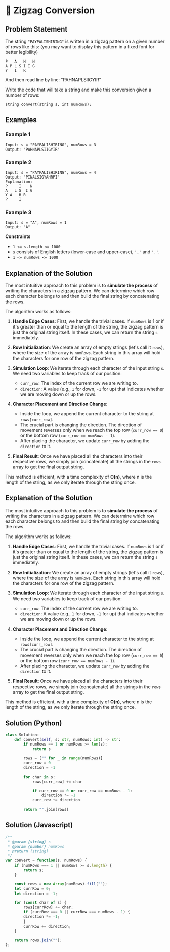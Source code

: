 # 🧮 Zigzag Conversion

## Problem Statement

The string `"PAYPALISHIRING"` is written in a zigzag pattern on a given number of rows like this: (you may want to display this pattern in a fixed font for better legibility)

```
P   A   H   N
A P L S I I G
Y   I   R
```

And then read line by line: "PAHNAPLSIIGYIR"

Write the code that will take a string and make this conversion given a number of rows:

```code
string convert(string s, int numRows);
```

## Examples

### Example 1
```code
Input: s = "PAYPALISHIRING", numRows = 3
Output: "PAHNAPLSIIGYIR"
```

### Example 2
```code
Input: s = "PAYPALISHIRING", numRows = 4
Output: "PINALSIGYAHRPI"
Explanation:
P     I    N
A   L S  I G
Y A   H R
P     I
```

### Example 3
```code
Input: s = "A", numRows = 1
Output: "A"
```

**Constraints**

* `1 <= s.length <= 1000`
* `s` consists of English letters (lower-case and upper-case), `','` and `'.'`.
* `1 <= numRows <= 1000`

## Explanation of the Solution

The most intuitive approach to this problem is to **simulate the process** of writing the characters in a zigzag pattern. We can determine which row each character belongs to and then build the final string by concatenating the rows.

The algorithm works as follows:

1.  **Handle Edge Cases**: First, we handle the trivial cases. If `numRows` is 1 or if it's greater than or equal to the length of the string, the zigzag pattern is just the original string itself. In these cases, we can return the string `s` immediately.

2.  **Row Initialization**: We create an array of empty strings (let's call it `rows`), where the size of the array is `numRows`. Each string in this array will hold the characters for one row of the zigzag pattern.

3.  **Simulation Loop**: We iterate through each character of the input string `s`. We need two variables to keep track of our position:
    *   `curr_row`: The index of the current row we are writing to.
    *   `direction`: A value (e.g., `1` for down, `-1` for up) that indicates whether we are moving down or up the rows.

4.  **Character Placement and Direction Change**:
    *   Inside the loop, we append the current character to the string at `rows[curr_row]`.
    *   The crucial part is changing the direction. The direction of movement reverses only when we reach the top row (`curr_row == 0`) or the bottom row (`curr_row == numRows - 1`).
    *   After placing the character, we update `curr_row` by adding the `direction` to it.

5.  **Final Result**: Once we have placed all the characters into their respective rows, we simply join (concatenate) all the strings in the `rows` array to get the final output string.

This method is efficient, with a time complexity of **O(n)**, where n is the length of the string, as we only iterate through the string once.

## Explanation of the Solution

The most intuitive approach to this problem is to **simulate the process** of writing the characters in a zigzag pattern. We can determine which row each character belongs to and then build the final string by concatenating the rows.

The algorithm works as follows:

1.  **Handle Edge Cases**: First, we handle the trivial cases. If `numRows` is 1 or if it's greater than or equal to the length of the string, the zigzag pattern is just the original string itself. In these cases, we can return the string `s` immediately.

2.  **Row Initialization**: We create an array of empty strings (let's call it `rows`), where the size of the array is `numRows`. Each string in this array will hold the characters for one row of the zigzag pattern.

3.  **Simulation Loop**: We iterate through each character of the input string `s`. We need two variables to keep track of our position:
    *   `curr_row`: The index of the current row we are writing to.
    *   `direction`: A value (e.g., `1` for down, `-1` for up) that indicates whether we are moving down or up the rows.

4.  **Character Placement and Direction Change**:
    *   Inside the loop, we append the current character to the string at `rows[curr_row]`.
    *   The crucial part is changing the direction. The direction of movement reverses only when we reach the top row (`curr_row == 0`) or the bottom row (`curr_row == numRows - 1`).
    *   After placing the character, we update `curr_row` by adding the `direction` to it.

5.  **Final Result**: Once we have placed all the characters into their respective rows, we simply join (concatenate) all the strings in the `rows` array to get the final output string.

This method is efficient, with a time complexity of **O(n)**, where n is the length of the string, as we only iterate through the string once.

## Solution (Python)
```python
class Solution:
    def convert(self, s: str, numRows: int) -> str:
        if numRows == 1 or numRows >= len(s):
            return s

        rows = ["" for _ in range(numRows)]
        curr_row = 0
        direction = -1

        for char in s:
            rows[curr_row] += char

            if curr_row == 0 or curr_row == numRows - 1:
                direction *= -1
            curr_row += direction

        return "".join(rows)
```

## Solution (Javascript)
```javascript
/**
 * @param {string} s
 * @param {number} numRows
 * @return {string}
 */
var convert = function(s, numRows) {
    if (numRows === 1 || numRows >= s.length) {
        return s;
    }

    const rows = new Array(numRows).fill("");
    let currRow = 0;
    let direction = -1;

    for (const char of s) {
        rows[currRow] += char;
        if (currRow === 0 || currRow === numRows - 1) {
        direction *= -1;
        }
        currRow += direction;
    }

    return rows.join("");
};
```